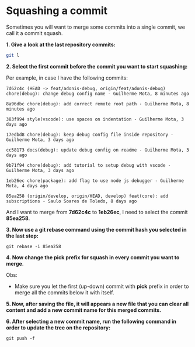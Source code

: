 # Squashing a commit

Sometimes you will want to merge some commits into a single commit, we call it a commit squash.

**1. Give a look at the last repository commits:**
```sh
git l
```

**2. Select the first commit before the commit you want to start squashing:**

Per example, in case I have the following commits:
```
7d62c4c (HEAD -> feat/adonis-debug, origin/feat/adonis-debug) chore(debug): change debug config name - Guilherme Mota, 8 minutes ago

8a96dbc chore(debug): add correct remote root path - Guilherme Mota, 8 minutes ago

383f994 style(vscode): use spaces on indentation - Guilherme Mota, 3 days ago

17edbd8 chore(debug): keep debug config file inside repository - Guilherme Mota, 3 days ago

cc58173 docs(debug): update debug config on readme - Guilherme Mota, 3 days ago

9b71f94 chore(debug): add tutorial to setup debug with vscode - Guilherme Mota, 3 days ago

1eb26ec chore(package): add flag to use node js debugger - Guilherme Mota, 4 days ago

85ea258 (origin/develop, origin/HEAD, develop) feat(core): add subscriptions - Saulo Soares de Toledo, 8 days ago
```

And I want to merge from **7d62c4c** to **1eb26ec**, I need to select the commit **85ea258**.

**3. Now use a git rebase command using the commit hash you selected in the last step:**

```
git rebase -i 85ea258
```

**4. Now change the pick prefix for squash in every commit you want to merge**.

Obs:

- Make sure you let the first (up-down) commit with **pick** prefix in order to merge all the commits below it with itself.

**5. Now, after saving the file, it will appears a new file that you can clear all content and add a new commit name for this merged commits.**

**6. After selecting a new commit name, run the following command in order to update the tree on the repository:**

```
git push -f
```